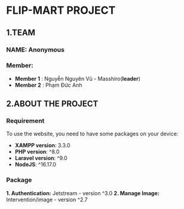 # FLIP-MART PROJECT
## 1.TEAM
### NAME: Anonymous
### Member: 
* **Member 1** : Nguyễn Nguyên Vũ - Masshiro(**leader**)
* **Member 2** : Phạm Đức Anh

## 2.ABOUT THE PROJECT
### Requirement
To use the website, you need to have some packages on your device:
* **XAMPP version**: 3.3.0
* **PHP version**: ^8.0
* **Laravel version**: ^9.0
* **NodeJS**: ^16.17.0
### Package
**1. Authentication:** Jetstream - version ^3.0
**2. Manage Image:** Intervention/image - version ^2.7

